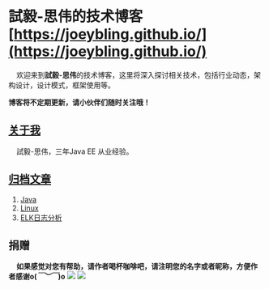 # 試毅-思伟的技术博客 [https://joeybling.github.io/](https://joeybling.github.io/)

&#160;&#160;&#160;&#160;欢迎来到**試毅-思伟**的技术博客，这里将深入探讨相关技术，包括行业动态，架构设计，设计模式，框架使用等。

**博客将不定期更新，请小伙伴们随时关注哦！**

## [关于我](https://joeybling.github.io/)
&#160;&#160;&#160;&#160;試毅-思伟，三年Java EE 从业经验。

## [归档文章](https://joeybling.github.io/)

1. [Java](https://joeybling.github.io/tags/Java/)
2. [Linux](https://joeybling.github.io/tags/Linux/)
3. [ELK日志分析](https://joeybling.github.io/tags/ELK%E6%97%A5%E5%BF%97%E5%88%86%E6%9E%90/)

## 捐赠
&#160;&#160;&#160;&#160;**如果感觉对您有帮助，请作者喝杯咖啡吧，请注明您的名字或者昵称，方便作者感谢o(*￣︶￣*)o**
![](https://images.gitee.com/uploads/images/2019/0312/160046_accc466d_1251167.jpeg "")
![](https://images.gitee.com/uploads/images/2019/0312/160037_f7a4dd63_1251167.png)
